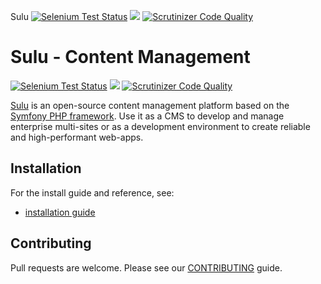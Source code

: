 Sulu [![Selenium Test Status](https://saucelabs.com/buildstatus/sulu-cmf)](https://saucelabs.com/u/sulu-cmf) [![](https://travis-ci.org/sulu-cmf/sulu-standard.png)](https://travis-ci.org/sulu-cmf/sulu-standard) [![Scrutinizer Code Quality](https://scrutinizer-ci.com/g/sulu-cmf/sulu-standard/badges/quality-score.png?s=3039e48d6515ea846578ca06f3c5bd5442ad3c5b)](https://scrutinizer-ci.com/g/sulu-cmf/sulu-standard/)

# Sulu - Content Management

[![Selenium Test Status](https://saucelabs.com/buildstatus/sulu-cmf)](https://saucelabs.com/u/sulu-cmf)
[![](https://travis-ci.org/sulu-cmf/sulu-standard.png)](https://travis-ci.org/sulu-cmf/sulu-standard)
[![Scrutinizer Code Quality](https://scrutinizer-ci.com/g/sulu-cmf/sulu-standard/badges/quality-score.png?s=3039e48d6515ea846578ca06f3c5bd5442ad3c5b)](https://scrutinizer-ci.com/g/sulu-cmf/sulu-standard/)

[Sulu](http://sulu.io/) is an open-source content management platform based on the
[Symfony PHP framework](http://cmf.symfony.com/). Use it as a CMS to develop and
manage enterprise multi-sites or as a development environment to create reliable
and high-performant web-apps.

## Installation

For the install guide and reference, see:

* [installation guide](http://docs.sulu.io/en/latest/book/getting-started/index.html)

## Contributing

Pull requests are welcome. Please see our [CONTRIBUTING](https://github.com/sulu-cmf/sulu-standard/blob/develop/CONTRIBUTING.md) guide.
